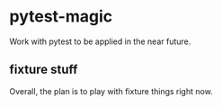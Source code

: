 # pytest-magic  
Work with pytest to be applied in the near future.  

## fixture stuff  
Overall, the plan is to play with fixture things right now.
